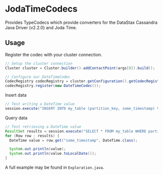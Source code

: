 # JodaTimeCodecs

Provides TypeCodecs which provide converters for the DataStax Cassandra Java Driver (v2.2.0) and Joda Time.

## Usage

Register the codec with your cluster connection.

```java
// Setup the cluster connection
Cluster cluster = Cluster.builder().addContactPoint(args[0]).build();

// Configure our DateTimeCodec
CodecRegistry codecRegistry = cluster.getConfiguration().getCodecRegistry();
codecRegistry.register(new DateTimeCodec());
```

Insert data

```java
// Test writing a DateTime value
session.execute("INSERT INTO my_table (partition_key, some_timestamp) VALUES (?, ?)", "foo", DateTime.now());
```

Query data

```java
// Test retrieving a DateTime value
ResultSet results = session.execute("SELECT * FROM my_table WHERE partition_key = 'foo'");
for (Row row : results) {
  DateTime value = row.get("some_timestamp", DateTime.class);

  System.out.println(value);
  System.out.println(value.toLocalDate());
}
```

A full example may be found in `Exploration.java`.
